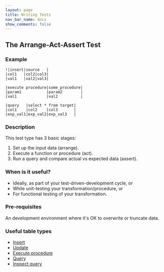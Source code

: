 ```yaml
---
layout: page
title: Writing Tests
nav_bar_name: docs
show_comments: false
---
```

## The Arrange-Act-Assert Test

### Example

    !|insert|source   |
    |col1   |col2|col3|
    |val1   |val2|val3|

    |execute procedure|some_procedure|
    |param1           |param2        |
    |val1             |val2          |

    |query   |select * from target|
    |col1    |col2    |col3       |
    |exp_val1|exp_val2|exp_val3   |

### Description

This test type has 3 basic stages:

 1. Set up the input data (arrange).
 2. Execute a function or procedure (act).
 3. Run a query and compare actual vs expected data (assert).

### When is it useful?

 *  Ideally, as part of your test-driven-development cycle, or
 *  While unit-testing your transformation/procedure, or 
 *  For functional testing of your transformation.

### Pre-requisites

An development environment where it's OK to overwrite or truncate data.

### Useful table types

 *  [Insert](/dbfit/docs/reference.html#insert)
 *  [Update](/dbfit/docs/reference.html#update)
 *  [Execute procedure](/dbfit/docs/reference.html#execute-procedure)
 *  [Query](/dbfit/docs/reference.html#query)
 *  [Inspect query](/dbfit/docs/reference.html#inspect)
